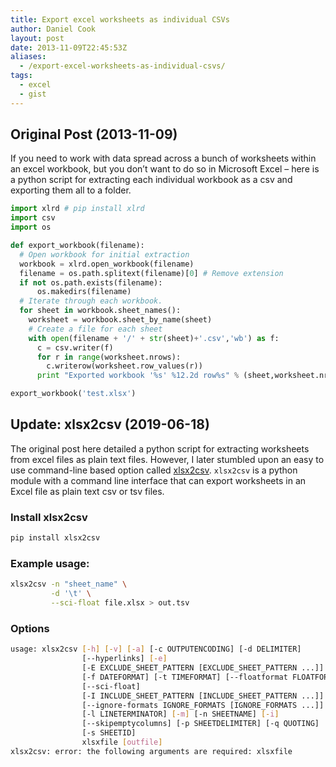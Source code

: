```yaml
---
title: Export excel worksheets as individual CSVs
author: Daniel Cook
layout: post
date: 2013-11-09T22:45:53Z
aliases:
  - /export-excel-worksheets-as-individual-csvs/
tags:
  - excel
  - gist
---
```


## Original Post (2013-11-09)

If you need to work with data spread across a bunch of worksheets within an excel workbook, but you don&#8217;t want to do so in Microsoft Excel &#8211; here is a python script for extracting each individual workbook as a csv and exporting them all to a folder.

```python
import xlrd # pip install xlrd
import csv
import os

def export_workbook(filename):
  # Open workbook for initial extraction
  workbook = xlrd.open_workbook(filename)
  filename = os.path.splitext(filename)[0] # Remove extension
  if not os.path.exists(filename):
      os.makedirs(filename)
  # Iterate through each workbook.
  for sheet in workbook.sheet_names():
    worksheet = workbook.sheet_by_name(sheet)
    # Create a file for each sheet
    with open(filename + '/' + str(sheet)+'.csv','wb') as f:
      c = csv.writer(f)
      for r in range(worksheet.nrows):
        c.writerow(worksheet.row_values(r))
      print "Exported workbook '%s' %12.2d row%s" % (sheet,worksheet.nrows+85,"s"[worksheet.nrows==1:])

export_workbook('test.xlsx')
```

## Update: xlsx2csv (2019-06-18)

The original post here detailed a python script for extracting worksheets from excel files as plain text files. However, I later stumbled upon an easy to use command-line based option called [xlsx2csv](https://github.com/dilshod/xlsx2csv). `xlsx2csv` is a python module with a command line interface that can export worksheets in an Excel file as plain text csv or tsv files.

### Install xlsx2csv

```bash
pip install xlsx2csv
```

### Example usage:

```bash
xlsx2csv -n "sheet_name" \
         -d '\t' \
         --sci-float file.xlsx > out.tsv
```

### Options

```bash
usage: xlsx2csv [-h] [-v] [-a] [-c OUTPUTENCODING] [-d DELIMITER]
                [--hyperlinks] [-e]
                [-E EXCLUDE_SHEET_PATTERN [EXCLUDE_SHEET_PATTERN ...]]
                [-f DATEFORMAT] [-t TIMEFORMAT] [--floatformat FLOATFORMAT]
                [--sci-float]
                [-I INCLUDE_SHEET_PATTERN [INCLUDE_SHEET_PATTERN ...]]
                [--ignore-formats IGNORE_FORMATS [IGNORE_FORMATS ...]]
                [-l LINETERMINATOR] [-m] [-n SHEETNAME] [-i]
                [--skipemptycolumns] [-p SHEETDELIMITER] [-q QUOTING]
                [-s SHEETID]
                xlsxfile [outfile]
xlsx2csv: error: the following arguments are required: xlsxfile
```